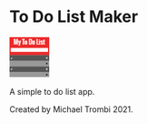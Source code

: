 # To Do List Maker
![image info](icon.png)

A simple to do list app.

Created by Michael Trombi 2021.
